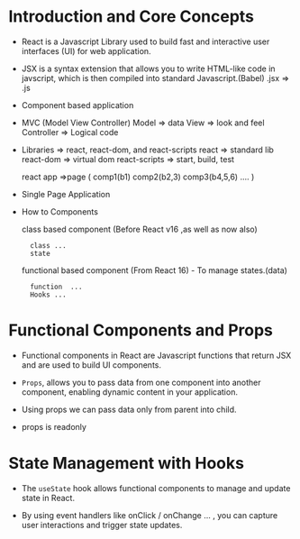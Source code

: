 # Introduction and Core Concepts

* React is a Javascript Library used to build fast and interactive user interfaces (UI) for web application.
* JSX is a syntax extension that allows you to write HTML-like code in javscript, which is then compiled into standard Javascript.(Babel)
.jsx  => .js 

* Component based application 
* MVC (Model View Controller)
    Model => data
    View => look and feel
    Controller => Logical code
* Libraries => react, react-dom, and react-scripts
    react => standard lib
    react-dom => virtual dom
    react-scripts => start, build, test 

    react app =>page ( comp1(b1) comp2(b2,3) comp3(b4,5,6) .... )

* Single Page Application

* How to Components
    
    class based component (Before React v16 ,as well as now also)

        class ...
        state


    functional based component (From React 16) - 
        To manage states.(data)

        function  ...
        Hooks ...



# Functional Components and Props
* Functional components in React are Javascript functions that return JSX and are used to build UI components.

* `Props`, allows you to pass data from one component into another component, enabling dynamic content in your application.

* Using props we can pass data only from parent into child.
* props is readonly


# State Management with Hooks
* The `useState` hook allows functional components to manage and update state in React.  

* By using event handlers like onClick / onChange ... , you can capture user interactions and trigger state updates.

